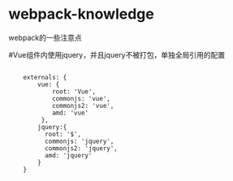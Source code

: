 # webpack-knowledge
webpack的一些注意点

#Vue组件内使用jquery，并且jquery不被打包，单独全局引用的配置
<pre>
<code>
    externals: {
        vue: {
            root: 'Vue',
            commonjs: 'vue',
            commonjs2: 'vue',
            amd: 'vue'
         },
        jquery:{
          root: '$',
          commonjs: 'jquery',
          commonjs2: 'jquery',
          amd: 'jquery'
        }
    }
</code>
</pre>

